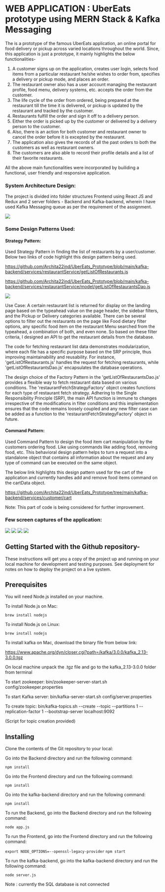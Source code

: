 # **WEB APPLICATION : UberEats prototype using MERN Stack & Kafka Messaging**

The is a prototype of the famous UberEats application, an online portal for food delivery or pickup
across varied locations throughout the world. Since, this application is just a prototype, it mainly
highlights the below functionalities-

1. A customer signs up on the application, creates user login, selects food items from a particular
   restaurant he/she wishes to order from, specifies a delivery or pickup mode, and places an
   order.
2. The restaurant owner also has a user account managing the restaurant profile, food menu,
   delivery systems, etc. accepts the order from the customer.
3. The life cycle of the order from ordered, being prepared at the restaurant till the time it is
   delivered, or pickup is updated by the restaurant and tracked by the customer.
4. Restaurants fulfill the order and sign it off to a delivery person.
5. Either the order is picked up by the customer or delivered by a delivery person to the customer.
6. Also, there is an action for both customer and restaurant owner to cancel the order before it is
   excepted by the restaurant.
7. The application also gives the records of all the past orders to both the customers as well as
   restaurant owners.
8. The customers are also able to record their profile details and a list of their favorite restaurants.

All the above main functionalities were incorporated by builiding a functional, user friendly and responsive application.

### System Architecture Design:

The project is divided into folder structures Frontend using React JS and Redux and 2 server folders - Backend and Kafka-backend, wherein I have used Kafka Messaging queue as per the requirement of the assignment.

<img src="https://github.com/Archita22ind/UberEats_Prototype/blob/main/images/systemarch.png" >

### Some Design Patterns Used:

#### Strategy Pattern:

Used Strategy Pattern in finding the list of restaurants by a user/customer. Below two links of code highlight this design pattern being used.

https://github.com/Archita22ind/UberEats_Prototype/blob/main/kafka-backend/services/restaurantService/getListOfRestaurants.js

https://github.com/Archita22ind/UberEats_Prototype/blob/main/kafka-backend/services/restaurantService/model/getListOfRestaurantsDao.js

<img src ="https://github.com/Archita22ind/UberEats_Prototype/blob/main/images/RestaurantListSearchPage.png">

Use Case: A certain restaurant list is returned for display on the landing page based on the typeahead value on the page header, the sidebar filters, and the Pickup or Delivery categories available. There can be several options to filter out the restaurants on the page like Food dietary filter options, any specific food item on the restaurant Menu searched from the typeahead, a combination of both, and even none. So based on these filter criteria, I designed an API to get the restaurant details from the database.

The code for fetching restaurant list data demonstrates modularization, where each file has a specific purpose based on the SRP principle, thus improving maintainability and reusability. For instance, 'getListOfRestaurants.js' handles the request for fetching restaurants, while 'getListOfRestaurantsDao.js' encapsulates the database operations.

The design choice of the Factory Pattern in the 'getListOfRestaurantsDao.js' provides a flexible way to fetch restaurant data based on various conditions. The 'restaurantFetchStrategyFactory' object creates functions for each type of restaurant fetch strategy. Adhering to the Single Responsibility Principle (SRP), the main API function is immune to changes irrespective of the modifications in filter conditions and this implementation ensures that the code remains loosely coupled and any new filter case can be added as a function to the 'restaurantFetchStrategyFactory' object in future.

#### Command Pattern:

Used Command Pattern to design the food item cart manipulation by the customers ordering food. Like using commands like adding food, removing food, etc. This behavioral design pattern helps to turn a request into a standalone object that contains all information about the request and any type of command can be executed on the same object.

The below link highlights this design pattern used for the cart of the application and currently handles add and remove food items command on the cartData object.

https://github.com/Archita22ind/UberEats_Prototype/tree/main/kafka-backend/services/customer/cart

Note: This part of code is being considered for further improvement.

### Few screen captures of the application:

<img src="https://github.com/Archita22ind/UberEats_Prototype/blob/main/images/loginPage.png" >

<img src="https://github.com/Archita22ind/UberEats_Prototype/blob/main/images/glimpseofapp.png" >

<img src="https://github.com/Archita22ind/UberEats_Prototype/blob/main/images/glimpse1.png" >

<img src="https://github.com/Archita22ind/UberEats_Prototype/blob/main/images/orderstatus.png" >

## Getting Started with the Github repository-

These instructions will get you a copy of the project up and running on your local machine for development and testing purposes. See deployment for notes on how to deploy the project on a live system.

## Prerequisites

You will need Node.js installed on your machine.

To install Node.js on Mac:

`brew install nodejs`

To install Node.js on Linux:

`brew install nodejs`

To install kafka on Mac, download the binary file from below link:

https://www.apache.org/dyn/closer.cgi?path=/kafka/3.0.0/kafka_2.13-3.0.0.tgz

On local machine unpack the .tgz file and go to the kafka_2.13-3.0.0 folder from terminal

To start zookeeper:
bin/zookeeper-server-start.sh config/zookeeper.properties

To start Kafka server:
bin/kafka-server-start.sh config/server.properties

To create topic:
bin/kafka-topics.sh --create --topic <topicname> --partitions 1 --replication-factor 1 --bootstrap-server localhost:9092

(Script for topic creation provided)

## Installing

Clone the contents of the Git repository to your local:

Go into the Backend directory and run the following command:

`npm install`

Go into the Frontend directory and run the following command:

`npm install`

Go into the kafka-backend directory and run the following command:

`npm install`

To run the Backend, go into the Backend directory and run the following command:

`node app.js`

To run the Frontend, go into the Frontend directory and run the following command:

`export NODE_OPTIONS=--openssl-legacy-provider`
`npm start`

To run the kafka-backend, go into the kafka-backend directory and run the following command:

`node server.js`

Note : currently the SQL database is not connected
